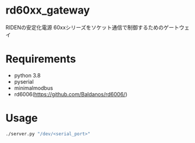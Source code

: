 # rd60xx_gateway

RIDENの安定化電源 60xxシリーズをソケット通信で制御するためのゲートウェイ

# Requirements

- python 3.8
- pyserial
- minimalmodbus
- rd6006(https://github.com/Baldanos/rd6006/)

# Usage

```bash
./server.py "/dev/<serial_port>"
```
